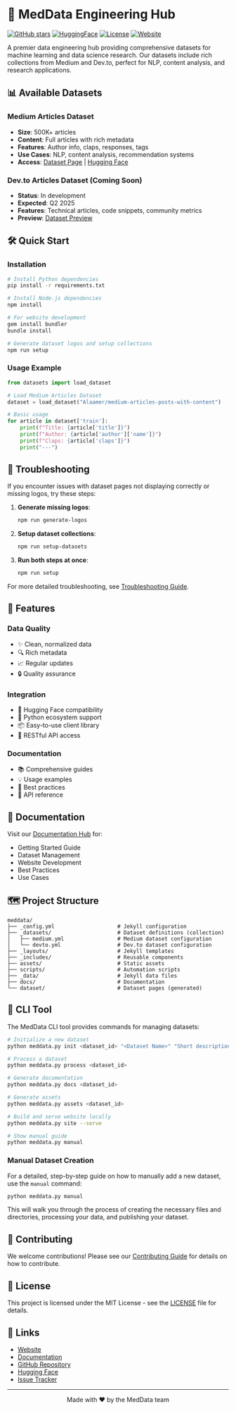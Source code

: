 # 🚀 MedData Engineering Hub

[![GitHub stars](https://img.shields.io/github/stars/Alaamer/meddata?style=social)](https://github.com/alaamer12/meddata/stargazers)
[![HuggingFace](https://img.shields.io/badge/🤗%20Hugging%20Face-Datasets-yellow)](https://huggingface.co/Alaamer)
[![License](https://img.shields.io/badge/License-MIT-blue.svg)](LICENSE)
[![Website](https://img.shields.io/badge/Website-Live-green)](https://meddata.ai)

A premier data engineering hub providing comprehensive datasets for machine learning and data science research. Our datasets include rich collections from Medium and Dev.to, perfect for NLP, content analysis, and research applications.

## 📊 Available Datasets

### Medium Articles Dataset
- **Size**: 500K+ articles
- **Content**: Full articles with rich metadata
- **Features**: Author info, claps, responses, tags
- **Use Cases**: NLP, content analysis, recommendation systems
- **Access**: [Dataset Page](https://meddata.ai/dataset/medium) | [Hugging Face](https://huggingface.co/datasets/Alaamer/medium-articles-posts-with-content)

### Dev.to Articles Dataset (Coming Soon)
- **Status**: In development
- **Expected**: Q2 2025
- **Features**: Technical articles, code snippets, community metrics
- **Preview**: [Dataset Preview](https://meddata.ai/dataset/devto)

## 🛠️ Quick Start

### Installation
```bash
# Install Python dependencies
pip install -r requirements.txt

# Install Node.js dependencies
npm install

# For website development
gem install bundler
bundle install

# Generate dataset logos and setup collections
npm run setup
```

### Usage Example
```python
from datasets import load_dataset

# Load Medium Articles Dataset
dataset = load_dataset("Alaamer/medium-articles-posts-with-content")

# Basic usage
for article in dataset['train']:
    print(f"Title: {article['title']}")
    print(f"Author: {article['author']['name']}")
    print(f"Claps: {article['claps']}")
    print("---")
```

## 🔧 Troubleshooting

If you encounter issues with dataset pages not displaying correctly or missing logos, try these steps:

1. **Generate missing logos**:
   ```bash
   npm run generate-logos
   ```

2. **Setup dataset collections**:
   ```bash
   npm run setup-datasets
   ```

3. **Run both steps at once**:
   ```bash
   npm run setup
   ```

For more detailed troubleshooting, see [Troubleshooting Guide](docs/TROUBLESHOOTING.md).

## 🌟 Features

### Data Quality
- ✨ Clean, normalized data
- 🔍 Rich metadata
- 📈 Regular updates
- 🔒 Quality assurance

### Integration
- 🤗 Hugging Face compatibility
- 🐍 Python ecosystem support
- 📦 Easy-to-use client library
- 🔌 RESTful API access

### Documentation
- 📚 Comprehensive guides
- 💡 Usage examples
- 🎯 Best practices
- 🔧 API reference

## 📖 Documentation

Visit our [Documentation Hub](docs/README.md) for:
- Getting Started Guide
- Dataset Management
- Website Development
- Best Practices
- Use Cases

## 🗺️ Project Structure

```
meddata/
├── _config.yml                    # Jekyll configuration
├── _datasets/                     # Dataset definitions (collection)
│   ├── medium.yml                 # Medium dataset configuration
│   └── devto.yml                  # Dev.to dataset configuration
├── _layouts/                      # Jekyll templates
├── _includes/                     # Reusable components
├── assets/                        # Static assets
├── scripts/                       # Automation scripts
├── _data/                         # Jekyll data files
├── docs/                          # Documentation
└── dataset/                       # Dataset pages (generated)
```

## 🤖 CLI Tool

The MedData CLI tool provides commands for managing datasets:

```bash
# Initialize a new dataset
python meddata.py init <dataset_id> "<Dataset Name>" "Short description"

# Process a dataset
python meddata.py process <dataset_id>

# Generate documentation
python meddata.py docs <dataset_id>

# Generate assets
python meddata.py assets <dataset_id>

# Build and serve website locally
python meddata.py site --serve

# Show manual guide
python meddata.py manual
```

### Manual Dataset Creation

For a detailed, step-by-step guide on how to manually add a new dataset, use the `manual` command:

```bash
python meddata.py manual
```

This will walk you through the process of creating the necessary files and directories, processing your data, and publishing your dataset.

## 🤝 Contributing

We welcome contributions! Please see our [Contributing Guide](docs/CONTRIBUTING.md) for details on how to contribute.

## 📄 License

This project is licensed under the MIT License - see the [LICENSE](LICENSE) file for details.

## 🔗 Links

- [Website](https://meddata.ai)
- [Documentation](docs/README.md)
- [GitHub Repository](https://github.com/alaamer12/meddata)
- [Hugging Face](https://huggingface.co/Alaamer)
- [Issue Tracker](https://github.com/alaamer12/meddata/issues)

---

<p align="center">Made with ❤️ by the MedData team</p>

